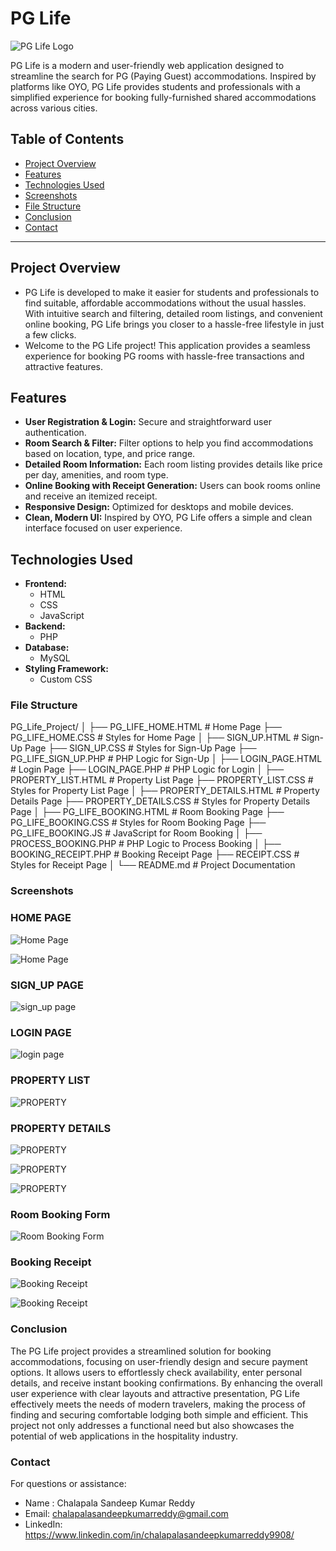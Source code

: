 # PG Life 

![PG Life Logo](https://i.postimg.cc/GtjmQSbR/logo.png)

PG Life is a modern and user-friendly web application designed to streamline the search for PG (Paying Guest) accommodations. Inspired by platforms like OYO, PG Life provides students and professionals with a simplified experience for booking fully-furnished shared accommodations across various cities.

## Table of Contents
- [Project Overview](#project-overview)
- [Features](#features)
- [Technologies Used](#technologies-used)
- [Screenshots](#screenshots)
- [File Structure](#file-structure)
- [Conclusion](#conclusion)
- [Contact](#contact)

---

## Project Overview

- PG Life is developed to make it easier for students and professionals to find suitable, affordable accommodations without the usual hassles. With intuitive search and filtering, detailed room listings, and convenient online booking, PG Life brings you closer to a hassle-free lifestyle in just a few clicks.
- Welcome to the PG Life project! This application provides a seamless experience for booking PG rooms with hassle-free transactions and attractive features.

## Features

- **User Registration & Login:** Secure and straightforward user authentication.
- **Room Search & Filter:** Filter options to help you find accommodations based on location, type, and price range.
- **Detailed Room Information:** Each room listing provides details like price per day, amenities, and room type.
- **Online Booking with Receipt Generation:** Users can book rooms online and receive an itemized receipt.
- **Responsive Design:** Optimized for desktops and mobile devices.
- **Clean, Modern UI:** Inspired by OYO, PG Life offers a simple and clean interface focused on user experience.

## Technologies Used

- **Frontend:** 
   - HTML
   - CSS 
   - JavaScript
- **Backend:**
   - PHP
- **Database:** 
   - MySQL
- **Styling Framework:** 
   - Custom CSS
### File Structure
PG_Life_Project/
│
├── PG_LIFE_HOME.HTML             # Home Page
├── PG_LIFE_HOME.CSS              # Styles for Home Page
│
├── SIGN_UP.HTML                   # Sign-Up Page
├── SIGN_UP.CSS                    # Styles for Sign-Up Page
├── PG_LIFE_SIGN_UP.PHP           # PHP Logic for Sign-Up
│
├── LOGIN_PAGE.HTML                # Login Page
├── LOGIN_PAGE.PHP                 # PHP Logic for Login
│
├── PROPERTY_LIST.HTML             # Property List Page
├── PROPERTY_LIST.CSS              # Styles for Property List Page
│
├── PROPERTY_DETAILS.HTML           # Property Details Page
├── PROPERTY_DETAILS.CSS            # Styles for Property Details Page
│
├── PG_LIFE_BOOKING.HTML           # Room Booking Page
├── PG_LIFE_BOOKING.CSS            # Styles for Room Booking Page
├── PG_LIFE_BOOKING.JS             # JavaScript for Room Booking
│
├── PROCESS_BOOKING.PHP            # PHP Logic to Process Booking
│
├── BOOKING_RECEIPT.PHP            # Booking Receipt Page
├── RECEIPT.CSS                    # Styles for Receipt Page
│
└── README.md                      # Project Documentation
### Screenshots
### HOME PAGE
![Home Page](https://i.postimg.cc/PJbQMhLq/Screenshot-2024-11-04-190648.png)

![Home Page](https://i.postimg.cc/bY1gP06j/Screenshot-2024-11-04-190714.png)

### SIGN_UP PAGE
![sign_up page](https://i.postimg.cc/HnSVmPR2/Screenshot-2024-11-04-191212.png)

### LOGIN PAGE
![login page](https://i.postimg.cc/jqvWyL27/Screenshot-2024-11-04-191247.png)

### PROPERTY LIST 
![PROPERTY](https://i.postimg.cc/SxQbCxXJ/Screenshot-2024-11-04-191751.png)
### PROPERTY DETAILS 
![PROPERTY](https://i.postimg.cc/VvP36fQs/Screenshot-2024-11-04-192042.png)

![PROPERTY](https://i.postimg.cc/wjW8VYJF/Screenshot-2024-11-04-192114.png)

![PROPERTY](https://i.postimg.cc/CKzyrrs0/Screenshot-2024-11-04-192147.png)
### Room Booking Form
![Room Booking Form](https://i.postimg.cc/8kyRNyh9/Screenshot-2024-11-04-192658.png)

### Booking Receipt
![Booking Receipt](https://i.postimg.cc/3JdgRg1R/Screenshot-2024-11-04-192829.png)

![Booking Receipt](https://i.postimg.cc/02F7JbXC/Screenshot-2024-11-04-192904.png)

### Conclusion
The PG Life project provides a streamlined solution for booking accommodations, focusing on user-friendly design and secure payment options. It allows users to effortlessly check availability, enter personal details, and receive instant booking confirmations. By enhancing the overall user experience with clear layouts and attractive presentation, PG Life effectively meets the needs of modern travelers, making the process of finding and securing comfortable lodging both simple and efficient. This project not only addresses a functional need but also showcases the potential of web applications in the hospitality industry.

### Contact
For questions or assistance:

- Name : Chalapala Sandeep Kumar Reddy
- Email: chalapalasandeepkumarreddy@gmail.com
- LinkedIn: https://www.linkedin.com/in/chalapalasandeepkumarreddy9908/


